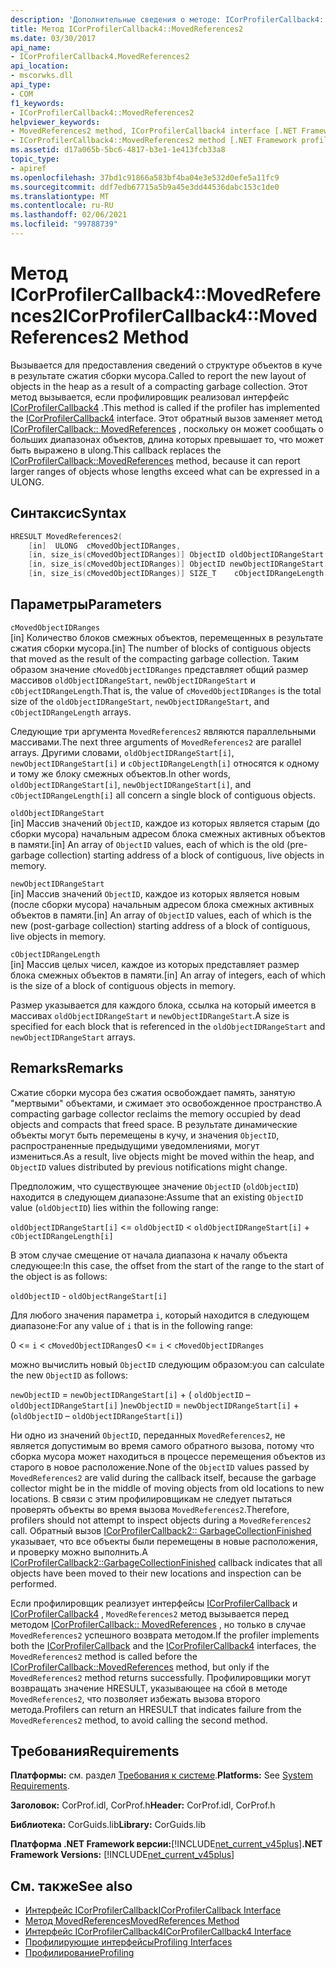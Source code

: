 ```yaml
---
description: 'Дополнительные сведения о методе: ICorProfilerCallback4:: MovedReferences2'
title: Метод ICorProfilerCallback4::MovedReferences2
ms.date: 03/30/2017
api_name:
- ICorProfilerCallback4.MovedReferences2
api_location:
- mscorwks.dll
api_type:
- COM
f1_keywords:
- ICorProfilerCallback4::MovedReferences2
helpviewer_keywords:
- MovedReferences2 method, ICorProfilerCallback4 interface [.NET Framework profiling]
- ICorProfilerCallback4::MovedReferences2 method [.NET Framework profiling]
ms.assetid: d17a065b-5bc6-4817-b3e1-1e413fcb33a8
topic_type:
- apiref
ms.openlocfilehash: 37bd1c91866a583bf4ba04e3e532d0efe5a11fc9
ms.sourcegitcommit: ddf7edb67715a5b9a45e3dd44536dabc153c1de0
ms.translationtype: MT
ms.contentlocale: ru-RU
ms.lasthandoff: 02/06/2021
ms.locfileid: "99788739"
---
```

# <a name="icorprofilercallback4movedreferences2-method"></a><span data-ttu-id="08d86-103">Метод ICorProfilerCallback4::MovedReferences2</span><span class="sxs-lookup"><span data-stu-id="08d86-103">ICorProfilerCallback4::MovedReferences2 Method</span></span>

<span data-ttu-id="08d86-104">Вызывается для предоставления сведений о структуре объектов в куче в результате сжатия сборки мусора.</span><span class="sxs-lookup"><span data-stu-id="08d86-104">Called to report the new layout of objects in the heap as a result of a compacting garbage collection.</span></span> <span data-ttu-id="08d86-105">Этот метод вызывается, если профилировщик реализовал интерфейс [ICorProfilerCallback4](icorprofilercallback4-interface.md) .</span><span class="sxs-lookup"><span data-stu-id="08d86-105">This method is called if the profiler has implemented the [ICorProfilerCallback4](icorprofilercallback4-interface.md) interface.</span></span> <span data-ttu-id="08d86-106">Этот обратный вызов заменяет метод [ICorProfilerCallback:: MovedReferences](icorprofilercallback-movedreferences-method.md) , поскольку он может сообщать о больших диапазонах объектов, длина которых превышает то, что может быть выражено в ulong.</span><span class="sxs-lookup"><span data-stu-id="08d86-106">This callback replaces the [ICorProfilerCallback::MovedReferences](icorprofilercallback-movedreferences-method.md) method, because it can report larger ranges of objects whose lengths exceed what can be expressed in a ULONG.</span></span>  
  
## <a name="syntax"></a><span data-ttu-id="08d86-107">Синтаксис</span><span class="sxs-lookup"><span data-stu-id="08d86-107">Syntax</span></span>  
  
```cpp  
HRESULT MovedReferences2(  
    [in]  ULONG  cMovedObjectIDRanges,  
    [in, size_is(cMovedObjectIDRanges)] ObjectID oldObjectIDRangeStart[] ,  
    [in, size_is(cMovedObjectIDRanges)] ObjectID newObjectIDRangeStart[] ,  
    [in, size_is(cMovedObjectIDRanges)] SIZE_T    cObjectIDRangeLength[] );  
```  
  
## <a name="parameters"></a><span data-ttu-id="08d86-108">Параметры</span><span class="sxs-lookup"><span data-stu-id="08d86-108">Parameters</span></span>  

 `cMovedObjectIDRanges`  
 <span data-ttu-id="08d86-109">[in] Количество блоков смежных объектов, перемещенных в результате сжатия сборки мусора.</span><span class="sxs-lookup"><span data-stu-id="08d86-109">[in] The number of blocks of contiguous objects that moved as the result of the compacting garbage collection.</span></span> <span data-ttu-id="08d86-110">Таким образом значение `cMovedObjectIDRanges` представляет общий размер массивов `oldObjectIDRangeStart`, `newObjectIDRangeStart` и `cObjectIDRangeLength`.</span><span class="sxs-lookup"><span data-stu-id="08d86-110">That is, the value of `cMovedObjectIDRanges` is the total size of the `oldObjectIDRangeStart`, `newObjectIDRangeStart`, and `cObjectIDRangeLength` arrays.</span></span>  
  
 <span data-ttu-id="08d86-111">Следующие три аргумента `MovedReferences2` являются параллельными массивами.</span><span class="sxs-lookup"><span data-stu-id="08d86-111">The next three arguments of `MovedReferences2` are parallel arrays.</span></span> <span data-ttu-id="08d86-112">Другими словами, `oldObjectIDRangeStart[i]`, `newObjectIDRangeStart[i]` и `cObjectIDRangeLength[i]` относятся к одному и тому же блоку смежных объектов.</span><span class="sxs-lookup"><span data-stu-id="08d86-112">In other words, `oldObjectIDRangeStart[i]`, `newObjectIDRangeStart[i]`, and `cObjectIDRangeLength[i]` all concern a single block of contiguous objects.</span></span>  
  
 `oldObjectIDRangeStart`  
 <span data-ttu-id="08d86-113">[in] Массив значений `ObjectID`, каждое из которых является старым (до сборки мусора) начальным адресом блока смежных активных объектов в памяти.</span><span class="sxs-lookup"><span data-stu-id="08d86-113">[in] An array of `ObjectID` values, each of which is the old (pre-garbage collection) starting address of a block of contiguous, live objects in memory.</span></span>  
  
 `newObjectIDRangeStart`  
 <span data-ttu-id="08d86-114">[in] Массив значений `ObjectID`, каждое из которых является новым (после сборки мусора) начальным адресом блока смежных активных объектов в памяти.</span><span class="sxs-lookup"><span data-stu-id="08d86-114">[in] An array of `ObjectID` values, each of which is the new (post-garbage collection) starting address of a block of contiguous, live objects in memory.</span></span>  
  
 `cObjectIDRangeLength`  
 <span data-ttu-id="08d86-115">[in] Массив целых чисел, каждое из которых представляет размер блока смежных объектов в памяти.</span><span class="sxs-lookup"><span data-stu-id="08d86-115">[in] An array of integers, each of which is the size of a block of contiguous objects in memory.</span></span>  
  
 <span data-ttu-id="08d86-116">Размер указывается для каждого блока, ссылка на который имеется в массивах `oldObjectIDRangeStart` и `newObjectIDRangeStart`.</span><span class="sxs-lookup"><span data-stu-id="08d86-116">A size is specified for each block that is referenced in the `oldObjectIDRangeStart` and `newObjectIDRangeStart` arrays.</span></span>  
  
## <a name="remarks"></a><span data-ttu-id="08d86-117">Remarks</span><span class="sxs-lookup"><span data-stu-id="08d86-117">Remarks</span></span>  

 <span data-ttu-id="08d86-118">Сжатие сборки мусора без сжатия освобождает память, занятую "мертвыми" объектами, и сжимает это освобожденное пространство.</span><span class="sxs-lookup"><span data-stu-id="08d86-118">A compacting garbage collector reclaims the memory occupied by dead objects and compacts that freed space.</span></span> <span data-ttu-id="08d86-119">В результате динамические объекты могут быть перемещены в кучу, и значения `ObjectID`, распространенные предыдущими уведомлениями, могут измениться.</span><span class="sxs-lookup"><span data-stu-id="08d86-119">As a result, live objects might be moved within the heap, and `ObjectID` values distributed by previous notifications might change.</span></span>  
  
 <span data-ttu-id="08d86-120">Предположим, что существующее значение `ObjectID` (`oldObjectID`) находится в следующем диапазоне:</span><span class="sxs-lookup"><span data-stu-id="08d86-120">Assume that an existing `ObjectID` value (`oldObjectID`) lies within the following range:</span></span>  
  
 `oldObjectIDRangeStart[i]` <= `oldObjectID` < `oldObjectIDRangeStart[i]` + `cObjectIDRangeLength[i]`  
  
 <span data-ttu-id="08d86-121">В этом случае смещение от начала диапазона к началу объекта следующее:</span><span class="sxs-lookup"><span data-stu-id="08d86-121">In this case, the offset from the start of the range to the start of the object is as follows:</span></span>  
  
 `oldObjectID` - `oldObjectRangeStart[i]`  
  
 <span data-ttu-id="08d86-122">Для любого значения параметра `i`, который находится в следующем диапазоне:</span><span class="sxs-lookup"><span data-stu-id="08d86-122">For any value of `i` that is in the following range:</span></span>  
  
 <span data-ttu-id="08d86-123">0 <= `i` < `cMovedObjectIDRanges`</span><span class="sxs-lookup"><span data-stu-id="08d86-123">0 <= `i` < `cMovedObjectIDRanges`</span></span>  
  
 <span data-ttu-id="08d86-124">можно вычислить новый `ObjectID` следующим образом:</span><span class="sxs-lookup"><span data-stu-id="08d86-124">you can calculate the new `ObjectID` as follows:</span></span>  
  
 <span data-ttu-id="08d86-125">`newObjectID` = `newObjectIDRangeStart[i]` + ( `oldObjectID` – `oldObjectIDRangeStart[i]` )</span><span class="sxs-lookup"><span data-stu-id="08d86-125">`newObjectID` = `newObjectIDRangeStart[i]` + (`oldObjectID` – `oldObjectIDRangeStart[i]`)</span></span>  
  
 <span data-ttu-id="08d86-126">Ни одно из значений `ObjectID`, переданных `MovedReferences2`, не является допустимым во время самого обратного вызова, потому что сборка мусора может находиться в процессе перемещения объектов из старого в новое расположение.</span><span class="sxs-lookup"><span data-stu-id="08d86-126">None of the `ObjectID` values passed by `MovedReferences2` are valid during the callback itself, because the garbage collector might be in the middle of moving objects from old locations to new locations.</span></span> <span data-ttu-id="08d86-127">В связи с этим профилировщикам не следует пытаться проверять объекты во время вызова `MovedReferences2`.</span><span class="sxs-lookup"><span data-stu-id="08d86-127">Therefore, profilers should not attempt to inspect objects during a `MovedReferences2` call.</span></span> <span data-ttu-id="08d86-128">Обратный вызов [ICorProfilerCallback2:: GarbageCollectionFinished](icorprofilercallback2-garbagecollectionfinished-method.md) указывает, что все объекты были перемещены в новые расположения, и проверку можно выполнить.</span><span class="sxs-lookup"><span data-stu-id="08d86-128">A [ICorProfilerCallback2::GarbageCollectionFinished](icorprofilercallback2-garbagecollectionfinished-method.md) callback indicates that all objects have been moved to their new locations and inspection can be performed.</span></span>  
  
 <span data-ttu-id="08d86-129">Если профилировщик реализует интерфейсы [ICorProfilerCallback](icorprofilercallback-interface.md) и [ICorProfilerCallback4](icorprofilercallback4-interface.md) , `MovedReferences2` метод вызывается перед методом [ICorProfilerCallback:: MovedReferences](icorprofilercallback-movedreferences-method.md) , но только в случае `MovedReferences2` успешного возврата методом.</span><span class="sxs-lookup"><span data-stu-id="08d86-129">If the profiler implements both the [ICorProfilerCallback](icorprofilercallback-interface.md) and the [ICorProfilerCallback4](icorprofilercallback4-interface.md) interfaces, the `MovedReferences2` method is called before the [ICorProfilerCallback::MovedReferences](icorprofilercallback-movedreferences-method.md) method, but only if the `MovedReferences2` method returns successfully.</span></span> <span data-ttu-id="08d86-130">Профилировщики могут возвращать значение HRESULT, указывающее на сбой в методе `MovedReferences2`, что позволяет избежать вызова второго метода.</span><span class="sxs-lookup"><span data-stu-id="08d86-130">Profilers can return an HRESULT that indicates failure from the `MovedReferences2` method, to avoid calling the second method.</span></span>  
  
## <a name="requirements"></a><span data-ttu-id="08d86-131">Требования</span><span class="sxs-lookup"><span data-stu-id="08d86-131">Requirements</span></span>  

 <span data-ttu-id="08d86-132">**Платформы:** см. раздел [Требования к системе](../../get-started/system-requirements.md).</span><span class="sxs-lookup"><span data-stu-id="08d86-132">**Platforms:** See [System Requirements](../../get-started/system-requirements.md).</span></span>  
  
 <span data-ttu-id="08d86-133">**Заголовок:** CorProf.idl, CorProf.h</span><span class="sxs-lookup"><span data-stu-id="08d86-133">**Header:** CorProf.idl, CorProf.h</span></span>  
  
 <span data-ttu-id="08d86-134">**Библиотека:** CorGuids.lib</span><span class="sxs-lookup"><span data-stu-id="08d86-134">**Library:** CorGuids.lib</span></span>  
  
 <span data-ttu-id="08d86-135">**Платформа .NET Framework версии:**[!INCLUDE[net_current_v45plus](../../../../includes/net-current-v45plus-md.md)]</span><span class="sxs-lookup"><span data-stu-id="08d86-135">**.NET Framework Versions:** [!INCLUDE[net_current_v45plus](../../../../includes/net-current-v45plus-md.md)]</span></span>  
  
## <a name="see-also"></a><span data-ttu-id="08d86-136">См. также</span><span class="sxs-lookup"><span data-stu-id="08d86-136">See also</span></span>

- [<span data-ttu-id="08d86-137">Интерфейс ICorProfilerCallback</span><span class="sxs-lookup"><span data-stu-id="08d86-137">ICorProfilerCallback Interface</span></span>](icorprofilercallback-interface.md)
- [<span data-ttu-id="08d86-138">Метод MovedReferences</span><span class="sxs-lookup"><span data-stu-id="08d86-138">MovedReferences Method</span></span>](icorprofilercallback-movedreferences-method.md)
- [<span data-ttu-id="08d86-139">Интерфейс ICorProfilerCallback4</span><span class="sxs-lookup"><span data-stu-id="08d86-139">ICorProfilerCallback4 Interface</span></span>](icorprofilercallback4-interface.md)
- [<span data-ttu-id="08d86-140">Профилирующие интерфейсы</span><span class="sxs-lookup"><span data-stu-id="08d86-140">Profiling Interfaces</span></span>](profiling-interfaces.md)
- [<span data-ttu-id="08d86-141">Профилирование</span><span class="sxs-lookup"><span data-stu-id="08d86-141">Profiling</span></span>](index.md)
